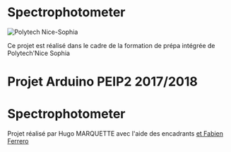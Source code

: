 # Spectrophotometer

<img src=https://camo.githubusercontent.com/2fe98f1f93a495607acfac1a6b62cb1d4affdbca/687474703a2f2f7777772e706f6c79746563686e6963652e66722f6a616869612f6a73702f6a616869612f74656d706c617465732f696e632f696d672f706f6c79746563685f6e6963652d736f706869612e706e67 alt="Polytech Nice-Sophia">

Ce projet est réalisé dans le cadre de la formation de prépa intégrée de Polytech'Nice Sophia
<h1>Projet Arduino PEIP2 2017/2018</h1>
<h1>Spectrophotometer</h1>
<p>Projet réalisé par Hugo MARQUETTE avec l'aide des encadrants <a href="http://users.polytech.unice.fr/~pmasson/Enseignement-arduino.htm" Pascal MASSON</a> et Fabien Ferrero 
